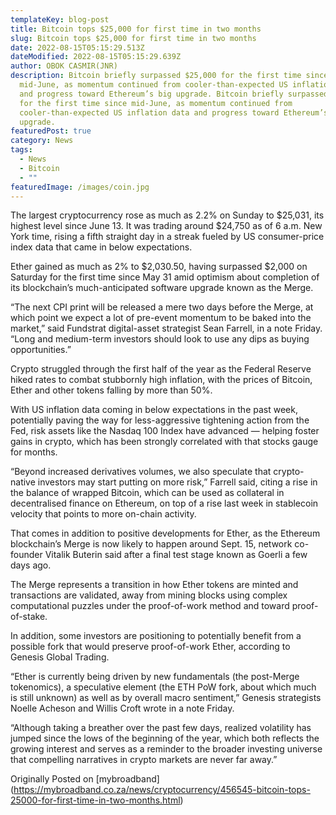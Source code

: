```yaml
---
templateKey: blog-post
title: Bitcoin tops $25,000 for first time in two months
slug: Bitcoin tops $25,000 for first time in two months
date: 2022-08-15T05:15:29.513Z
dateModified: 2022-08-15T05:15:29.639Z
author: OBOK CASMIR(JNR)
description: Bitcoin briefly surpassed $25,000 for the first time since
  mid-June, as momentum continued from cooler-than-expected US inflation data
  and progress toward Ethereum’s big upgrade. Bitcoin briefly surpassed $25,000
  for the first time since mid-June, as momentum continued from
  cooler-than-expected US inflation data and progress toward Ethereum’s big
  upgrade.
featuredPost: true
category: News
tags:
  - News
  - Bitcoin
  - ""
featuredImage: /images/coin.jpg
---
```

The largest cryptocurrency rose as much as 2.2% on Sunday to $25,031, its highest level since June 13. It was trading around $24,750 as of 6 a.m. New York time, rising a fifth straight day in a streak fueled by US consumer-price index data that came in below expectations.

Ether gained as much as 2% to $2,030.50, having surpassed $2,000 on Saturday for the first time since May 31 amid optimism about completion of its blockchain’s much-anticipated software upgrade known as the Merge.

“The next CPI print will be released a mere two days before the Merge, at which point we expect a lot of pre-event momentum to be baked into the market,” said Fundstrat digital-asset strategist Sean Farrell, in a note Friday. “Long and medium-term investors should look to use any dips as buying opportunities.”

Crypto struggled through the first half of the year as the Federal Reserve hiked rates to combat stubbornly high inflation, with the prices of Bitcoin, Ether and other tokens falling by more than 50%.

With US inflation data coming in below expectations in the past week, potentially paving the way for less-aggressive tightening action from the Fed, risk assets like the Nasdaq 100 Index have advanced — helping foster gains in crypto, which has been strongly correlated with that stocks gauge for months.

“Beyond increased derivatives volumes, we also speculate that crypto-native investors may start putting on more risk,” Farrell said, citing a rise in the balance of wrapped Bitcoin, which can be used as collateral in decentralised finance on Ethereum, on top of a rise last week in stablecoin velocity that points to more on-chain activity.

That comes in addition to positive developments for Ether, as the Ethereum blockchain’s Merge is now likely to happen around Sept. 15, network co-founder Vitalik Buterin said after a final test stage known as Goerli a few days ago.

The Merge represents a transition in how Ether tokens are minted and transactions are validated, away from mining blocks using complex computational puzzles under the proof-of-work method and toward proof-of-stake.

In addition, some investors are positioning to potentially benefit from a possible fork that would preserve proof-of-work Ether, according to Genesis Global Trading.

“Ether is currently being driven by new fundamentals (the post-Merge tokenomics), a speculative element (the ETH PoW fork, about which much is still unknown) as well as by overall macro sentiment,” Genesis strategists Noelle Acheson and Willis Croft wrote in a note Friday.

“Although taking a breather over the past few days, realized volatility has jumped since the lows of the beginning of the year, which both reflects the growing interest and serves as a reminder to the broader investing universe that compelling narratives in crypto markets are never far away.”

Originally Posted on [mybroadband[](https://mybroadband.co.za/news/wp-content/uploads/2022/08/Bitcoin-and-Ether_August-2022_Bloomberg.jpg)](https://mybroadband.co.za/news/cryptocurrency/456545-bitcoin-tops-25000-for-first-time-in-two-months.html)